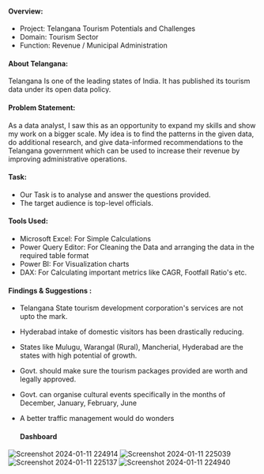 #### Overview: 
* Project: Telangana Tourism Potentials and Challenges
* Domain: Tourism Sector
* Function: Revenue / Municipal Administration 
#### About Telangana:
Telangana Is one of the leading states of India. It
has published its tourism data under its open data policy.
#### Problem Statement:
As a data analyst, I saw this as an opportunity to expand my skills and show my work on a bigger scale. My idea is to find the patterns in the given data, do additional research, and give data-informed recommendations to the Telangana government which can be used to increase their revenue by improving administrative operations.
#### Task:
* Our Task is to analyse and answer the questions provided.
* The target audience is top-level officials.
#### Tools Used:  
* Microsoft Excel: For Simple Calculations
* Power Query Editor: For Cleaning the Data and arranging the data in the required table format
* Power BI: For Visualization charts
* DAX: For Calculating important metrics like CAGR, Footfall Ratio's etc.
#### Findings & Suggestions : 
* Telangana State tourism development corporation's services are not upto the mark.
* Hyderabad intake of domestic visitors has been drastically reducing.
* States like Mulugu, Warangal (Rural), Mancherial, Hyderabad are the states with high potential of growth.
* Govt. should make sure the tourism packages provided are worth and legally approved.
* Govt. can organise cultural events specifically in the months of December, January, February, June
* A better traffic management would do wonders

  #### Dashboard
![Screenshot 2024-01-11 224914](https://github.com/rutuja-jadhav29/Telangana-Tourism-/assets/126754368/26b4cf12-0b7d-42b9-b05c-1bf932ca6b29)
![Screenshot 2024-01-11 225039](https://github.com/rutuja-jadhav29/Telangana-Tourism-/assets/126754368/67fca1d5-3370-4d34-a823-71aa520cc628)
![Screenshot 2024-01-11 225137](https://github.com/rutuja-jadhav29/Telangana-Tourism-/assets/126754368/761fabc1-93c4-4596-9db2-9de61cd0223f)
![Screenshot 2024-01-11 224940](https://github.com/rutuja-jadhav29/Telangana-Tourism-/assets/126754368/d62e1302-30c7-4403-b810-f7b7346cf6ed)

  

